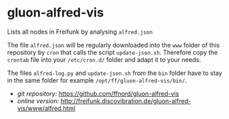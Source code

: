 gluon-alfred-vis
================
Lists all nodes in Freifunk by analysing `alfred.json`

The file `alfred.json` will be regularly downloaded into the `www` folder of this repository by `cron` that calls the script `update-json.sh`. Therefore copy the `crontab` file into your `/etc/cron.d/` folder and adapt it to your needs.

The files `alfred-log.py` and `update-json.sh` from the `bin` folder have to stay in the same folder for example `/opt/ff/gluon-alfred-vis/bin/`.

 + *git repository:* https://github.com/ffnord/gluon-alfred-vis
 + *online version:* http://freifunk.discovibration.de/gluon-alfred-vis/www/alfred.html